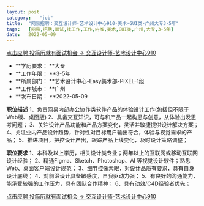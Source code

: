 ```yaml
---
layout:	post
category:	"job"
title:	"网易招聘：交互设计师-艺术设计中心910-美术-GUI类-广州大专3-5年"
tags:	[网易,招聘,面试,找工作,工作,内推,美术,GUI类,广州,大专,3-5年]
date:	2022-05-09
---
```


[点击应聘 投简历就有面试机会 -> 交互设计师-艺术设计中心910](http://mobile.bole.netease.com/bole/boleDetail?id=40126&employeeId=346f03c3cda5f04c&key=all)



- **学历要求： **大专
- **工作年限： **3-5年
- **所属部门： **艺术设计中心-Easy美术部-PIXEL-1组
- **工作城市： **广州
- **发布日期： **2022-05-09



**职位描述**
1、负责网易内部办公协作类软件产品的体验设计工作(包括但不限于Web版、桌面版)
2、具备交互知识，可与和产品一起构思与创意，从体验出发思考问题；
3、关注设计产品功能和产品方案变化，灵活并敏捷提供设计解决方案；
4、关注业内产品设计趋势，针对性对目标用户输出符合，体验与视觉需求的产品；
5、推进项目，把控设计产出，跟踪产品上线变化，及时设计策略调整；



**职位要求**
1、本科及以上学历，相关设计类专业；两年以上的互联网或移动互联网设计经验；
2、精通Figma、Sketch、Photoshop、AI 等视觉设计软件；熟悉Web、桌面客户端设计规范；
3、细节控像素眼，对设计品质有要求，具有自身设计底线；
4、对前沿设计具备敏感度，自我驱动力强；
5、有良好的沟通能力，能承受较强的工作压力，具有团队合作精神；
6、具有动效/C4D经验者优先；



[点击应聘 投简历就有面试机会 -> 交互设计师-艺术设计中心910](http://mobile.bole.netease.com/bole/boleDetail?id=40126&employeeId=346f03c3cda5f04c&key=all)